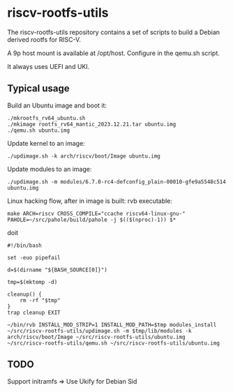 # riscv-rootfs-utils

The riscv-rootfs-utils repository contains a set of scripts to build a
Debian derived rootfs for RISC-V.

A 9p host mount is available at /opt/host. Configure in the qemu.sh
script.

It always uses UEFI and UKI.

## Typical usage

Build an Ubuntu image and boot it:

```
./mkrootfs_rv64_ubuntu.sh
./mkimage rootfs_rv64_mantic_2023.12.21.tar ubuntu.img
./qemu.sh ubuntu.img
````

Update kernel to an image:
```
./updimage.sh -k arch/riscv/boot/Image ubuntu.img
```

Update modules to an image:
```
./updimage.sh -m modules/6.7.0-rc4-defconfig_plain-00010-gfe9a5548c514 ubuntu.img
```

Linux hacking flow, after in image is built:
rvb executable:
```
make ARCH=riscv CROSS_COMPILE="ccache riscv64-linux-gnu-" PAHOLE=~/src/pahole/build/pahole -j $(($(nproc)-1)) $*
```

doit
```
#!/bin/bash

set -euo pipefail

d=$(dirname "${BASH_SOURCE[0]}")

tmp=$(mktemp -d)

cleanup() {
    rm -rf "$tmp"
}
trap cleanup EXIT

~/bin/rvb INSTALL_MOD_STRIP=1 INSTALL_MOD_PATH=$tmp modules_install
~/src/riscv-rootfs-utils/updimage.sh -m $tmp/lib/modules -k arch/riscv/boot/Image ~/src/riscv-rootfs-utils/ubuntu.img
~/src/riscv-rootfs-utils/qemu.sh ~/src/riscv-rootfs-utils/ubuntu.img
```

## TODO

Support initramfs => Use Ukify for Debian Sid
